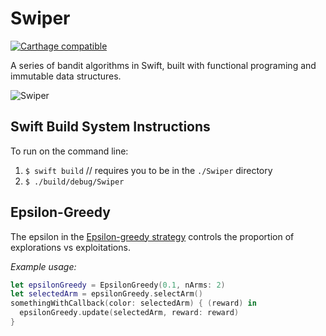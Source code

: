 # Swiper

[![Carthage compatible](https://img.shields.io/badge/Carthage-compatible-4BC51D.svg?style=flat)](https://github.com/Carthage/Carthage)

A series of bandit algorithms in Swift, built with functional programing and immutable data structures.

![Swiper](http://i.imgur.com/EhLAg7t.png)

## Swift Build System Instructions
To run on the command line:

1. `$ swift build` // requires you to be in the `./Swiper` directory
1. `$ ./build/debug/Swiper`

## Epsilon-Greedy
The epsilon in the [Epsilon-greedy strategy](https://en.wikipedia.org/wiki/Multi-armed_bandit#Semi-uniform_strategies) controls the proportion of explorations vs exploitations.

*Example usage:*
```swift
let epsilonGreedy = EpsilonGreedy(0.1, nArms: 2)
let selectedArm = epsilonGreedy.selectArm()
somethingWithCallback(color: selectedArm) { (reward) in
  epsilonGreedy.update(selectedArm, reward: reward)
}
```
